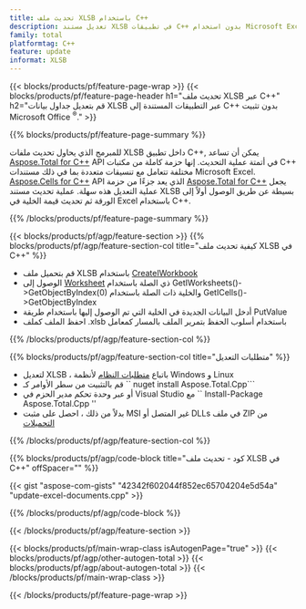 ```yaml
---
title: تحديث ملف XLSB باستخدام C++
description: تعديل مستند XLSB في تطبيقات C++ بدون استخدام Microsoft Excel.
family: total
platformtag: C++
feature: update
informat: XLSB
---
```

{{< blocks/products/pf/feature-page-wrap >}}
{{< blocks/products/pf/feature-page-header h1="تحديث ملف XLSB عبر C++" h2="قم بتعديل جداول بيانات XLSB عبر التطبيقات المستندة إلى C++ بدون تثبيت Microsoft Office <sup>&reg;</sup>." >}}

{{% blocks/products/pf/feature-page-summary %}}

للمبرمج الذي يحاول تحديث ملفات XLSB داخل تطبيق C++, يمكن أن تساعد [Aspose.Total for C++](https://products.aspose.com/total/cpp/) API في أتمتة عملية التحديث. إنها حزمة كاملة من مكتبات C++ مختلفة تتعامل مع تنسيقات متعددة بما في ذلك مستندات Microsoft Excel. [Aspose.Cells for C++](https://products.aspose.com/cells/cpp/) API الذي يعد جزءًا من حزمة [Aspose.Total for C++](https://products.aspose.com/total/cpp/) يجعل عملية التعديل هذه سهلة. عملية تحديث مستند XLSB بسيطة عن طريق الوصول أولاً إلى الورقة ثم تحديث قيمة الخلية في Excel باستخدام C++.

{{% /blocks/products/pf/feature-page-summary %}}

{{< blocks/products/pf/agp/feature-section >}}
{{% blocks/products/pf/agp/feature-section-col title="كيفية تحديث ملف XLSB في C++" %}}

- قم بتحميل ملف XLSB باستخدام [CreateIWorkbook](https://reference.aspose.com/cells/cpp/class/aspose.cells.factory#a93f7282b976d2a001d44198dedaceee8)
- الوصول إلى [Worksheet](https://reference.aspose.com/cells/cpp/class/aspose.cells.i_worksheet) ذي الصلة باستخدام GetIWorksheets()->GetObjectByIndex(0) والخلية ذات الصلة باستخدام GetICells()->GetObjectByIndex
- أدخل البيانات الجديدة في الخلية التي تم الوصول إليها باستخدام طريقة PutValue
- احفظ الملف كملف .xlsb باستخدام أسلوب الحفظ بتمرير الملف بالمسار كمعامل

{{% /blocks/products/pf/agp/feature-section-col %}}

{{% blocks/products/pf/agp/feature-section-col title="متطلبات التعديل" %}}

- لتعديل XLSB ، باتباع [متطلبات النظام](https://docs.aspose.com/cells/cpp/system-requirements/) لأنظمة Windows و Linux 
- قم بالتثبيت من سطر الأوامر كـ `` nuget install Aspose.Total.Cpp```
- أو عبر وحدة تحكم مدير الحزم في Visual Studio مع `` Install-Package Aspose.Total.Cpp ''
- بدلاً من ذلك ، احصل على مثبت MSI غير المتصل أو DLLs في ملف ZIP من [التحميلات](https://releases.aspose.com/cells/cpp)

{{% /blocks/products/pf/agp/feature-section-col %}}

{{% blocks/products/pf/agp/code-block title="كود - تحديث ملف XLSB في C++" offSpacer="" %}}

{{< gist "aspose-com-gists" "42342f602044f852ec65704204e5d54a" "update-excel-documents.cpp" >}}

{{% /blocks/products/pf/agp/code-block %}}

{{< /blocks/products/pf/agp/feature-section >}}

{{< blocks/products/pf/main-wrap-class isAutogenPage="true" >}}
{{< blocks/products/pf/agp/other-autogen-total >}}
{{< blocks/products/pf/agp/about-autogen-total >}}
{{< /blocks/products/pf/main-wrap-class >}}

{{< /blocks/products/pf/feature-page-wrap >}}